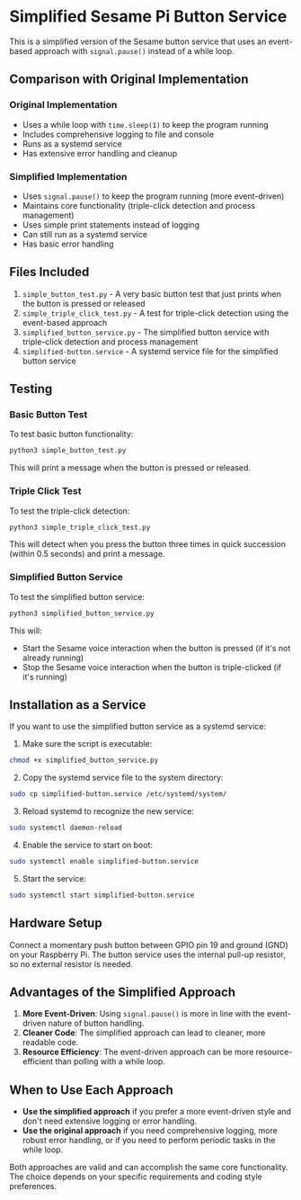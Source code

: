 # Simplified Sesame Pi Button Service

This is a simplified version of the Sesame button service that uses an event-based approach with `signal.pause()` instead of a while loop.

## Comparison with Original Implementation

### Original Implementation
- Uses a while loop with `time.sleep(1)` to keep the program running
- Includes comprehensive logging to file and console
- Runs as a systemd service
- Has extensive error handling and cleanup

### Simplified Implementation
- Uses `signal.pause()` to keep the program running (more event-driven)
- Maintains core functionality (triple-click detection and process management)
- Uses simple print statements instead of logging
- Can still run as a systemd service
- Has basic error handling

## Files Included

1. `simple_button_test.py` - A very basic button test that just prints when the button is pressed or released
2. `simple_triple_click_test.py` - A test for triple-click detection using the event-based approach
3. `simplified_button_service.py` - The simplified button service with triple-click detection and process management
4. `simplified-button.service` - A systemd service file for the simplified button service

## Testing

### Basic Button Test

To test basic button functionality:

```bash
python3 simple_button_test.py
```

This will print a message when the button is pressed or released.

### Triple Click Test

To test the triple-click detection:

```bash
python3 simple_triple_click_test.py
```

This will detect when you press the button three times in quick succession (within 0.5 seconds) and print a message.

### Simplified Button Service

To test the simplified button service:

```bash
python3 simplified_button_service.py
```

This will:
- Start the Sesame voice interaction when the button is pressed (if it's not already running)
- Stop the Sesame voice interaction when the button is triple-clicked (if it's running)

## Installation as a Service

If you want to use the simplified button service as a systemd service:

1. Make sure the script is executable:

```bash
chmod +x simplified_button_service.py
```

2. Copy the systemd service file to the system directory:

```bash
sudo cp simplified-button.service /etc/systemd/system/
```

3. Reload systemd to recognize the new service:

```bash
sudo systemctl daemon-reload
```

4. Enable the service to start on boot:

```bash
sudo systemctl enable simplified-button.service
```

5. Start the service:

```bash
sudo systemctl start simplified-button.service
```

## Hardware Setup

Connect a momentary push button between GPIO pin 19 and ground (GND) on your Raspberry Pi. The button service uses the internal pull-up resistor, so no external resistor is needed.

## Advantages of the Simplified Approach

1. **More Event-Driven**: Using `signal.pause()` is more in line with the event-driven nature of button handling.
2. **Cleaner Code**: The simplified approach can lead to cleaner, more readable code.
3. **Resource Efficiency**: The event-driven approach can be more resource-efficient than polling with a while loop.

## When to Use Each Approach

- **Use the simplified approach** if you prefer a more event-driven style and don't need extensive logging or error handling.
- **Use the original approach** if you need comprehensive logging, more robust error handling, or if you need to perform periodic tasks in the while loop.

Both approaches are valid and can accomplish the same core functionality. The choice depends on your specific requirements and coding style preferences.
